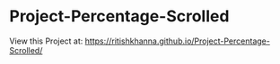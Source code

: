 # Project-Percentage-Scrolled
View this Project at: https://ritishkhanna.github.io/Project-Percentage-Scrolled/

